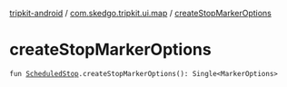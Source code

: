 [tripkit-android](../index.md) / [com.skedgo.tripkit.ui.map](index.md) / [createStopMarkerOptions](./create-stop-marker-options.md)

# createStopMarkerOptions

`fun `[`ScheduledStop`](../com.skedgo.tripkit.common.model/-scheduled-stop/index.md)`.createStopMarkerOptions(): Single<MarkerOptions>`